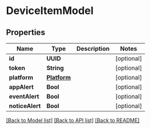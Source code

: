 # DeviceItemModel

## Properties
Name | Type | Description | Notes
------------ | ------------- | ------------- | -------------
**id** | **UUID** |  | [optional] 
**token** | **String** |  | [optional] 
**platform** | [**Platform**](Platform.md) |  | [optional] 
**appAlert** | **Bool** |  | [optional] 
**eventAlert** | **Bool** |  | [optional] 
**noticeAlert** | **Bool** |  | [optional] 

[[Back to Model list]](../README.md#documentation-for-models) [[Back to API list]](../README.md#documentation-for-api-endpoints) [[Back to README]](../README.md)


